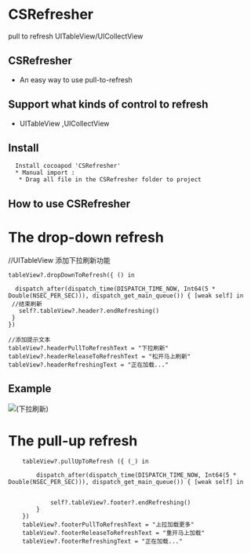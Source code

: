 # CSRefresher
pull to refresh UITableView/UICollectView


## CSRefresher 
* An easy way to  use pull-to-refresh

## Support what kinds of control to refresh
  * UITableView ,UICollectView


## Install 
      Install cocoapod 'CSRefresher'
      * Manual import :
       * Drag all file in the CSRefresher folder to project

## How to use CSRefresher
 # The drop-down refresh
 
   //UITableView 添加下拉刷新功能
      
    tableView?.dropDownToRefresh({ () in
    
      dispatch_after(dispatch_time(DISPATCH_TIME_NOW, Int64(5 * Double(NSEC_PER_SEC))), dispatch_get_main_queue()) { [weak self] in
     //结束刷新
       self?.tableView?.header?.endRefreshing()
     }
    })
    
    //添加提示文本
    tableView?.headerPullToRefreshText = "下拉刷新"
    tableView?.headerReleaseToRefreshText = "松开马上刷新"
    tableView?.headerRefreshingText = "正在加载..."

## Example

![(下拉刷新)](http://images.cnblogs.com/cnblogs_com/crash-wu/840824/o_Untitled1.gif)


 # The pull-up refresh 

        tableView?.pullUpToRefresh ({ (_) in

            dispatch_after(dispatch_time(DISPATCH_TIME_NOW, Int64(5 * Double(NSEC_PER_SEC))), dispatch_get_main_queue()) { [weak self] in


                self?.tableView?.footer?.endRefreshing()
            }
        })
        tableView?.footerPullToRefreshText = "上拉加载更多"
        tableView?.footerReleaseToRefreshText = "重开马上加载"
        tableView?.footerRefreshingText = "正在加载..."
    


